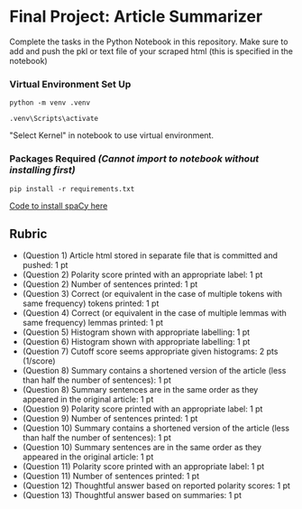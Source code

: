 # Final Project: Article Summarizer

Complete the tasks in the Python Notebook in this repository.
Make sure to add and push the pkl or text file of your scraped html (this is specified in the notebook)

### Virtual Environment Set Up

```python -m venv .venv```

```.venv\Scripts\activate```

"Select Kernel" in notebook to use virtual environment.

### Packages Required *(Cannot import to notebook without installing first)*

```pip install -r requirements.txt```

[Code to install spaCy here](https://spacy.io/usage)

## Rubric

* (Question 1) Article html stored in separate file that is committed and pushed: 1 pt
* (Question 2) Polarity score printed with an appropriate label: 1 pt
* (Question 2) Number of sentences printed: 1 pt
* (Question 3) Correct (or equivalent in the case of multiple tokens with same frequency) tokens printed: 1 pt
* (Question 4) Correct (or equivalent in the case of multiple lemmas with same frequency) lemmas printed: 1 pt
* (Question 5) Histogram shown with appropriate labelling: 1 pt
* (Question 6) Histogram shown with appropriate labelling: 1 pt
* (Question 7) Cutoff score seems appropriate given histograms: 2 pts (1/score)
* (Question 8) Summary contains a shortened version of the article (less than half the number of sentences): 1 pt
* (Question 8) Summary sentences are in the same order as they appeared in the original article: 1 pt
* (Question 9) Polarity score printed with an appropriate label: 1 pt
* (Question 9) Number of sentences printed: 1 pt
* (Question 10) Summary contains a shortened version of the article (less than half the number of sentences): 1 pt
* (Question 10) Summary sentences are in the same order as they appeared in the original article: 1 pt
* (Question 11) Polarity score printed with an appropriate label: 1 pt
* (Question 11) Number of sentences printed: 1 pt
* (Question 12) Thoughtful answer based on reported polarity scores: 1 pt
* (Question 13) Thoughtful answer based on summaries: 1 pt
